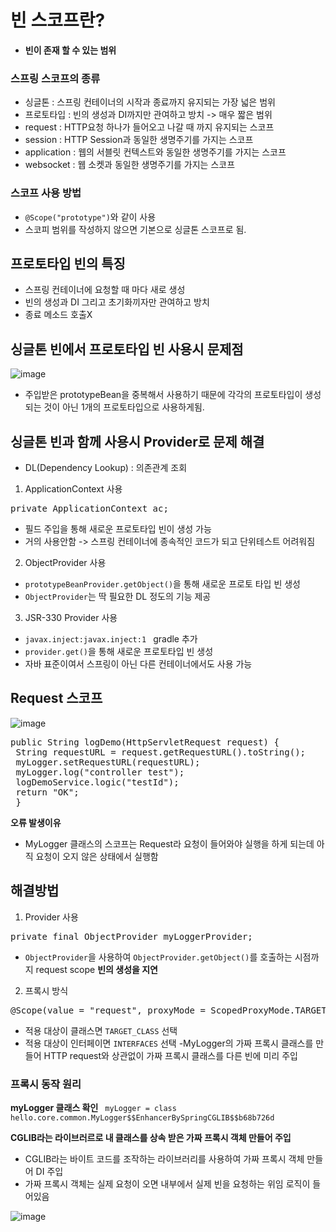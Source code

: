 # 빈 스코프란?
- **빈이 존재 할 수 있는 범위**

### 스프링 스코프의 종류
- 싱글톤 : 스프링 컨테이너의 시작과 종료까지 유지되는 가장 넓은 범위
- 프로토타입 : 빈의 생성과 DI까지만 관여하고 방치 -> 매우 짧은 범위
- request : HTTP요청 하나가 들어오고 나갈 때 까지 유지되는 스코프
- session : HTTP Session과 동일한 생명주기를 가지는 스코프
- application : 웹의 서블릿 컨텍스트와 동일한 생명주기를 가지는 스코프
- websocket : 웹 소켓과 동일한 생명주기를 가지는 스코프

### 스코프 사용 방법 
- ```@Scope("prototype")```와 같이 사용
- 스코피 범위를 작성하지 않으면 기본으로 싱글톤 스코프로 됨.

## 프로토타입 빈의 특징
- 스프링 컨테이너에 요청할 때 마다 새로 생성
- 빈의 생성과 DI 그리고 초기화끼자만 관여하고 방치
- 종료 메소드 호출X

## 싱글톤 빈에서 프로토타입 빈 사용시 문제점

![image](https://user-images.githubusercontent.com/59104703/167069273-8623dbfd-20d6-4bad-96ca-d8c2c7288453.png)

- 주입받은 prototypeBean을 중복해서 사용하기 때문에 각각의 프로토타입이 생성되는 것이 아닌 1개의 프로토타입으로 사용하게됨.

## 싱글톤 빈과 함께 사용시 Provider로 문제 해결
- DL(Dependency Lookup) : 의존관계 조회

1. ApplicationContext 사용
<pre>
private ApplicationContext ac;
</pre>
- 필드 주입을 통해 새로운 프로토타입 빈이 생성 가능
- 거의 사용안함 -> 스프링 컨테이너에 종속적인 코드가 되고 단위테스트 어려워짐

2. ObjectProvider 사용
- ```prototypeBeanProvider.getObject()```을 통해 새로운 프로토 타입 빈 생성
- ```ObjectProvider```는 딱 필요한 DL 정도의 기능 제공

3. JSR-330 Provider 사용
- ```javax.inject:javax.inject:1 ``` gradle 추가
- ```provider.get()```을 통해 새로운 프로토타입 빈 생성
- 자바 표준이여서 스프링이 아닌 다른 컨테이너에서도 사용 가능


## Request 스코프
![image](https://user-images.githubusercontent.com/59104703/167070782-09709076-406e-41c9-8c1c-6d50afd0e3b5.png)

<pre>
public String logDemo(HttpServletRequest request) {
 String requestURL = request.getRequestURL().toString();
 myLogger.setRequestURL(requestURL);
 myLogger.log("controller test");
 logDemoService.logic("testId");
 return "OK";
 }
</pre>
**오류 발생이유**
- MyLogger 클래스의 스코프는 Request라 요청이 들어와야 실행을 하게 되는데 아직 요청이 오지 않은 상태에서 실행함

## 해결방법
1. Provider 사용
<pre>
private final ObjectProvider<MyLogger> myLoggerProvider;
</pre>

- ```ObjectProvider```을 사용하여 ```ObjectProvider.getObject()```를 호출하는 시점까지 request scope __빈의 생성을 지연__

2. 프록시 방식
<pre>
@Scope(value = "request", proxyMode = ScopedProxyMode.TARGET_CLASS)
</pre>

- 적용 대상이 클래스면 ```TARGET_CLASS``` 선택
- 적용 대상이 인터페이면 ```INTERFACES``` 선택
-MyLogger의 가짜 프록시 클래스를 만들어 HTTP request와 상관없이 가짜 프록시 클래스를 다른 빈에 미리 주입

### 프록시 동작 원리
**myLogger 클래스 확인**
``` myLogger = class hello.core.common.MyLogger$$EnhancerBySpringCGLIB$$b68b726d```

  **CGLIB라는 라이브러르로 내 클래스를 상속 받은 가짜 프록시 객체 만들어 주입**
  - CGLIB라는 바이트 코드를 조작하는 라이브러리를 사용하여 가짜 프록시 객체 만들어 DI 주입
  - 가짜 프록시 객체는 실제 요청이 오면 내부에서 실제 빈을 요청하는 위임 로직이 들어있음
  
  ![image](https://user-images.githubusercontent.com/59104703/167084004-10d86115-e34d-4e31-88bc-6007603466e6.png)
